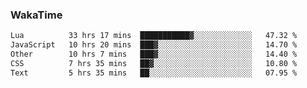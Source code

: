 ### WakaTime

<!--START_SECTION:waka-->

```txt
Lua          33 hrs 17 mins  ███████████▓░░░░░░░░░░░░░   47.32 %
JavaScript   10 hrs 20 mins  ███▓░░░░░░░░░░░░░░░░░░░░░   14.70 %
Other        10 hrs 7 mins   ███▓░░░░░░░░░░░░░░░░░░░░░   14.40 %
CSS          7 hrs 35 mins   ██▓░░░░░░░░░░░░░░░░░░░░░░   10.80 %
Text         5 hrs 35 mins   ██░░░░░░░░░░░░░░░░░░░░░░░   07.95 %
```

<!--END_SECTION:waka-->
